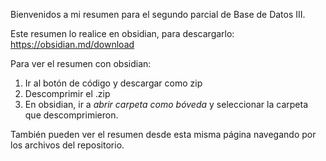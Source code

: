 Bienvenidos a mi resumen para el segundo parcial de Base de Datos III.

Este resumen lo realice en obsidian, para descargarlo:
https://obsidian.md/download

Para ver el resumen con obsidian:
1. Ir al botón de código y descargar como zip
2. Descomprimir el .zip
3. En obsidian, ir a _abrir carpeta como bóveda_ y seleccionar la carpeta que descomprimieron.

También pueden ver el resumen desde esta misma página navegando por los archivos del repositorio.